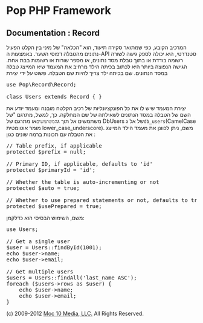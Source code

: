Pop PHP Framework
=================

Documentation : Record
----------------------

המרכיב הקובע, כפי שמתואר סקירה תיעוד, הוא "הכלאה" של מיני בין הקלט הפעיל נתונים מהטבלה דפוסי השער. באמצעות ה-API סטנדרטי, היא יכולה לספק גישה לשורה רשומה בודדת או בתוך טבלת מסד נתונים, או מספר שורות או רשומות בבת אחת. הגישה הנפוצה ביותר היא לכתוב בכיתה הילד מרחיב את המעמד שיא המייצג טבלה במסד הנתונים. שם בכיתה ילד צריך להיות שם הטבלה. פשוט על ידי יצירת


<pre>
use Pop\Record\Record;

class Users extends Record { }
</pre>

יצירת המעמד שיש לו את כל הפונקציונליות של רכיב הקלטה מובנה ומעמד יודע את השם של הטבלה במסד הנתונים לשאילתה של שם המחלקה. כך, למשל, מתרגם "של משתמשים אל תוך ג` המשתמשים `או מתרגם של DbUsers של אל ג` db_users `(CamelCase מומר אוטומטית lower_case_underscore). משם, ניתן לכוונן את מעמד הילד המייצג את הטבלה עם תכונות ברמה שונים כגון :

<pre>
// Table prefix, if applicable
protected $prefix = null;

// Primary ID, if applicable, defaults to 'id'
protected $primaryId = 'id';

// Whether the table is auto-incrementing or not
protected $auto = true;

// Whether to use prepared statements or not, defaults to true
protected $usePrepared = true;
</pre>

משם, השימוש הבסיסי הוא כדלקמן:


<pre>
use Users;

// Get a single user
$user = Users::findById(1001);
echo $user->name;
echo $user->email;

// Get multiple users
$users = Users::findAll('last_name ASC');
foreach ($users->rows as $user) {
    echo $user->name;
    echo $user->email;
}
</pre>

(c) 2009-2012 [Moc 10 Media, LLC.](http://www.moc10media.com) All Rights Reserved.
